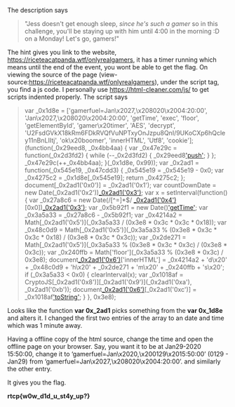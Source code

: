 The description says
> "Jess doesn't get enough sleep, _since he's such a gamer_ so in this challenge, you'll be staying up with him until 4:00 in the morning :D on a Monday! Let's go, gamers!"

The hint gives you link to the website, https://riceteacatpanda.wtf/onlyrealgamers, it has a timer running which means until the end of the event, you wont be able to get the flag. 
On viewing the source of the page (view-source:https://riceteacatpanda.wtf/onlyrealgamers), under the script tag, you find a js code. I personally use https://html-cleaner.com/js/ to get scripts indented properly. The script says 

> var _0x1d8e = ['gamerfuel=Jan\x2027,\x208020\x2004:20:00',
> 'Jan\x2027,\x208020\x2004:20:00', 'getTime', 'exec', 'floor',
> 'getElementById', 'gamer\x20timer', 'AES', 'decrypt',
> 'U2FsdGVkX18kRm6FDkRVQfVuNPTxyOnJzpu8QnI/9UKoCXp6hQcley11nBnLIItj',
> 'ok\x20boomer', 'innerHTML', 'Utf8', 'cookie']; (function(_0x29eed8,
> _0x4bb4aa) {
>     var _0x47e29c = function(_0x2d3fd2) {
>         while (--_0x2d3fd2) {
>             _0x29eed8['push'](_0x29eed8['shift']());
>         }
>     };
>     _0x47e29c(++_0x4bb4aa); }(_0x1d8e, 0x99)); var _0x2ad1 = function(_0x545e19, _0x47cdd3) {
>     _0x545e19 = _0x545e19 - 0x0;
>     var _0x4275c2 = _0x1d8e[_0x545e19];
>     return _0x4275c2; }; document[_0x2ad1('0x0')] = _0x2ad1('0x1'); var countDownDate = new Date(_0x2ad1('0x2'))[_0x2ad1('0x3')](); var x
> = setInterval(function() {
>     var _0x27a8c6 = new Date(/[^=]*$/ [_0x2ad1('0x4')](document[_0x2ad1('0x0')])[0x0])[_0x2ad1('0x3')]();
>     var _0x5b92f1 = new Date()['getTime']();
>     var _0x3a5a33 = _0x27a8c6 - _0x5b92f1;
>     var _0x4214a2 = Math[_0x2ad1('0x5')](_0x3a5a33 / (0x3e8 * 0x3c * 0x3c * 0x18));
>     var _0x48c0d9 = Math[_0x2ad1('0x5')](_0x3a5a33 % (0x3e8 * 0x3c * 0x3c * 0x18) / (0x3e8 * 0x3c * 0x3c));
>     var _0x2de271 = Math[_0x2ad1('0x5')](_0x3a5a33 % (0x3e8 * 0x3c * 0x3c) / (0x3e8 * 0x3c));
>     var _0x240ffb = Math['floor'](_0x3a5a33 % (0x3e8 * 0x3c) / 0x3e8);
>     document[_0x2ad1('0x6')](_0x2ad1('0x7'))['innerHTML'] = _0x4214a2 + 'd\x20' + _0x48c0d9 + 'h\x20' + _0x2de271 + 'm\x20' + _0x240ffb + 's\x20';
>     if (_0x3a5a33 < 0x0) {
>         clearInterval(x);
>         var _0x1018af = CryptoJS[_0x2ad1('0x8')][_0x2ad1('0x9')](_0x2ad1('0xa'),
> _0x2ad1('0xb'));
>         document[_0x2ad1('0x6')](_0x2ad1('0x7'))[_0x2ad1('0xc')] = _0x1018af['toString'](CryptoJS['enc'][_0x2ad1('0xd')]);
>     } }, 0x3e8);

Looks like the function **var 0x_2ad1** picks something from the **var 0x_1d8e** and alters it. I changed the first two entries of the array to an date and time which was 1 minute away. 

Having a offline copy of the html source, change the time and open the offline page on your browser.
Say, you want it to be at Jan29-2020 15:50:00, change it
to       ‘gamerfuel=Jan\x2020,\x200129\x2015:50:00’ (0129 - Jan29)
from   ‘gamerfuel=Jan\x2027,\x208020\x2004:20:00’.
and similarly the other entry.

 It gives you the flag. 

**rtcp{w0w_d1d_u_st4y_up?}**

